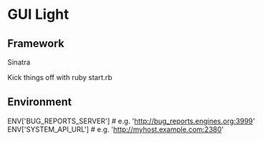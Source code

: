 GUI Light
=========



Framework
---------

Sinatra

Kick things off with ruby start.rb

Environment
-----------

ENV['BUG_REPORTS_SERVER'] # e.g. 'http://bug_reports.engines.org:3999'
ENV['SYSTEM_API_URL'] # e.g. 'http://myhost.example.com:2380'
